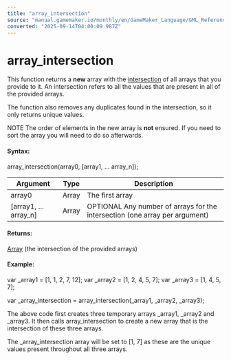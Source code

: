 ```yaml
---
title: "array_intersection"
source: "manual.gamemaker.io/monthly/en/GameMaker_Language/GML_Reference/Variable_Functions/array_intersection.htm"
converted: "2025-09-14T04:00:09.987Z"
---
```


# array\_intersection

This function returns a **new** array with the [intersection](https://en.wikipedia.org/wiki/Intersection_(set_theory)) of all arrays that you provide to it. An intersection refers to all the values that are present in all of the provided arrays.

The function also removes any duplicates found in the intersection, so it only returns unique values.

NOTE The order of elements in the new array is **not** ensured. If you need to sort the array you will need to do so afterwards.

#### Syntax:

array\_intersection(array0, \[array1, ... array\_n\]);

| Argument | Type | Description |
| --- | --- | --- |
| array0 | Array | The first array |
| [array1, ... array_n] | Array | OPTIONAL Any number of arrays for the intersection (one array per argument) |

#### Returns:

[Array](../../GML_Overview/Arrays.md) (the intersection of the provided arrays)

#### Example:

var \_array1 = \[1, 1, 2, 7, 12\];
var \_array2 = \[1, 2, 4, 5, 7\];
var \_array3 = \[1, 4, 5, 7\];

var \_array\_intersection = array\_intersection(\_array1, \_array2, \_array3);

The above code first creates three temporary arrays \_array1, \_array2 and \_array3. It then calls array\_intersection to create a new array that is the intersection of these three arrays.

The \_array\_intersection array will be set to \[1, 7\] as these are the unique values present throughout all three arrays.